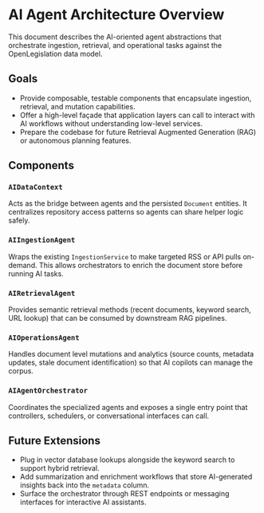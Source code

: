 # AI Agent Architecture Overview

This document describes the AI-oriented agent abstractions that orchestrate ingestion, retrieval, and operational tasks against the OpenLegislation data model.

## Goals

- Provide composable, testable components that encapsulate ingestion, retrieval, and mutation capabilities.
- Offer a high-level façade that application layers can call to interact with AI workflows without understanding low-level services.
- Prepare the codebase for future Retrieval Augmented Generation (RAG) or autonomous planning features.

## Components

### `AIDataContext`

Acts as the bridge between agents and the persisted `Document` entities. It centralizes repository access patterns so agents can share helper logic safely.

### `AIIngestionAgent`

Wraps the existing `IngestionService` to make targeted RSS or API pulls on-demand. This allows orchestrators to enrich the document store before running AI tasks.

### `AIRetrievalAgent`

Provides semantic retrieval methods (recent documents, keyword search, URL lookup) that can be consumed by downstream RAG pipelines.

### `AIOperationsAgent`

Handles document level mutations and analytics (source counts, metadata updates, stale document identification) so that AI copilots can manage the corpus.

### `AIAgentOrchestrator`

Coordinates the specialized agents and exposes a single entry point that controllers, schedulers, or conversational interfaces can call.

## Future Extensions

- Plug in vector database lookups alongside the keyword search to support hybrid retrieval.
- Add summarization and enrichment workflows that store AI-generated insights back into the `metadata` column.
- Surface the orchestrator through REST endpoints or messaging interfaces for interactive AI assistants.
